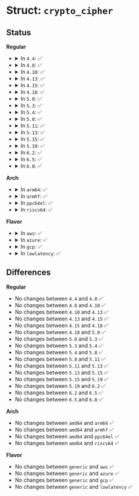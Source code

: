 # Struct: <code>crypto_cipher</code>

## Status
<b>Regular</b>
<ul>
<li>
<details>
<summary>In <code>4.4</code>: ✅</summary>

```c
struct crypto_cipher {
    struct crypto_tfm base;
};
```
</details>
</li>
<li>
<details>
<summary>In <code>4.8</code>: ✅</summary>

```c
struct crypto_cipher {
    struct crypto_tfm base;
};
```
</details>
</li>
<li>
<details>
<summary>In <code>4.10</code>: ✅</summary>

```c
struct crypto_cipher {
    struct crypto_tfm base;
};
```
</details>
</li>
<li>
<details>
<summary>In <code>4.13</code>: ✅</summary>

```c
struct crypto_cipher {
    struct crypto_tfm base;
};
```
</details>
</li>
<li>
<details>
<summary>In <code>4.15</code>: ✅</summary>

```c
struct crypto_cipher {
    struct crypto_tfm base;
};
```
</details>
</li>
<li>
<details>
<summary>In <code>4.18</code>: ✅</summary>

```c
struct crypto_cipher {
    struct crypto_tfm base;
};
```
</details>
</li>
<li>
<details>
<summary>In <code>5.0</code>: ✅</summary>

```c
struct crypto_cipher {
    struct crypto_tfm base;
};
```
</details>
</li>
<li>
<details>
<summary>In <code>5.3</code>: ✅</summary>

```c
struct crypto_cipher {
    struct crypto_tfm base;
};
```
</details>
</li>
<li>
<details>
<summary>In <code>5.4</code>: ✅</summary>

```c
struct crypto_cipher {
    struct crypto_tfm base;
};
```
</details>
</li>
<li>
<details>
<summary>In <code>5.8</code>: ✅</summary>

```c
struct crypto_cipher {
    struct crypto_tfm base;
};
```
</details>
</li>
<li>
<details>
<summary>In <code>5.11</code>: ✅</summary>

```c
struct crypto_cipher {
    struct crypto_tfm base;
};
```
</details>
</li>
<li>
<details>
<summary>In <code>5.13</code>: ✅</summary>

```c
struct crypto_cipher {
    struct crypto_tfm base;
};
```
</details>
</li>
<li>
<details>
<summary>In <code>5.15</code>: ✅</summary>

```c
struct crypto_cipher {
    struct crypto_tfm base;
};
```
</details>
</li>
<li>
<details>
<summary>In <code>5.19</code>: ✅</summary>

```c
struct crypto_cipher {
    struct crypto_tfm base;
};
```
</details>
</li>
<li>
<details>
<summary>In <code>6.2</code>: ✅</summary>

```c
struct crypto_cipher {
    struct crypto_tfm base;
};
```
</details>
</li>
<li>
<details>
<summary>In <code>6.5</code>: ✅</summary>

```c
struct crypto_cipher {
    struct crypto_tfm base;
};
```
</details>
</li>
<li>
<details>
<summary>In <code>6.8</code>: ✅</summary>

```c
struct crypto_cipher {
    struct crypto_tfm base;
};
```
</details>
</li>
</ul>
<b>Arch</b>
<ul>
<li>
<details>
<summary>In <code>arm64</code>: ✅</summary>

```c
struct crypto_cipher {
    struct crypto_tfm base;
};
```
</details>
</li>
<li>
<details>
<summary>In <code>armhf</code>: ✅</summary>

```c
struct crypto_cipher {
    struct crypto_tfm base;
};
```
</details>
</li>
<li>
<details>
<summary>In <code>ppc64el</code>: ✅</summary>

```c
struct crypto_cipher {
    struct crypto_tfm base;
};
```
</details>
</li>
<li>
<details>
<summary>In <code>riscv64</code>: ✅</summary>

```c
struct crypto_cipher {
    struct crypto_tfm base;
};
```
</details>
</li>
</ul>
<b>Flavor</b>
<ul>
<li>
<details>
<summary>In <code>aws</code>: ✅</summary>

```c
struct crypto_cipher {
    struct crypto_tfm base;
};
```
</details>
</li>
<li>
<details>
<summary>In <code>azure</code>: ✅</summary>

```c
struct crypto_cipher {
    struct crypto_tfm base;
};
```
</details>
</li>
<li>
<details>
<summary>In <code>gcp</code>: ✅</summary>

```c
struct crypto_cipher {
    struct crypto_tfm base;
};
```
</details>
</li>
<li>
<details>
<summary>In <code>lowlatency</code>: ✅</summary>

```c
struct crypto_cipher {
    struct crypto_tfm base;
};
```
</details>
</li>
</ul>

## Differences
<b>Regular</b>
<ul>
<li>
No changes between <code>4.4</code> and <code>4.8</code> ✅
</li>
<li>
No changes between <code>4.8</code> and <code>4.10</code> ✅
</li>
<li>
No changes between <code>4.10</code> and <code>4.13</code> ✅
</li>
<li>
No changes between <code>4.13</code> and <code>4.15</code> ✅
</li>
<li>
No changes between <code>4.15</code> and <code>4.18</code> ✅
</li>
<li>
No changes between <code>4.18</code> and <code>5.0</code> ✅
</li>
<li>
No changes between <code>5.0</code> and <code>5.3</code> ✅
</li>
<li>
No changes between <code>5.3</code> and <code>5.4</code> ✅
</li>
<li>
No changes between <code>5.4</code> and <code>5.8</code> ✅
</li>
<li>
No changes between <code>5.8</code> and <code>5.11</code> ✅
</li>
<li>
No changes between <code>5.11</code> and <code>5.13</code> ✅
</li>
<li>
No changes between <code>5.13</code> and <code>5.15</code> ✅
</li>
<li>
No changes between <code>5.15</code> and <code>5.19</code> ✅
</li>
<li>
No changes between <code>5.19</code> and <code>6.2</code> ✅
</li>
<li>
No changes between <code>6.2</code> and <code>6.5</code> ✅
</li>
<li>
No changes between <code>6.5</code> and <code>6.8</code> ✅
</li>
</ul>
<b>Arch</b>
<ul>
<li>
No changes between <code>amd64</code> and <code>arm64</code> ✅
</li>
<li>
No changes between <code>amd64</code> and <code>armhf</code> ✅
</li>
<li>
No changes between <code>amd64</code> and <code>ppc64el</code> ✅
</li>
<li>
No changes between <code>amd64</code> and <code>riscv64</code> ✅
</li>
</ul>
<b>Flavor</b>
<ul>
<li>
No changes between <code>generic</code> and <code>aws</code> ✅
</li>
<li>
No changes between <code>generic</code> and <code>azure</code> ✅
</li>
<li>
No changes between <code>generic</code> and <code>gcp</code> ✅
</li>
<li>
No changes between <code>generic</code> and <code>lowlatency</code> ✅
</li>
</ul>
